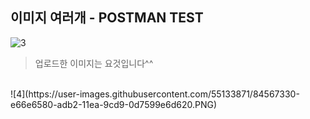 ## 이미지 여러개 - POSTMAN TEST
![3](https://user-images.githubusercontent.com/55133871/84567328-e4a4a200-adb2-11ea-888f-f86cc8e7a3a6.PNG)

> 업로드한 이미지는 요것입니다^^
</br>
![4](https://user-images.githubusercontent.com/55133871/84567330-e66e6580-adb2-11ea-9cd9-0d7599e6d620.PNG)